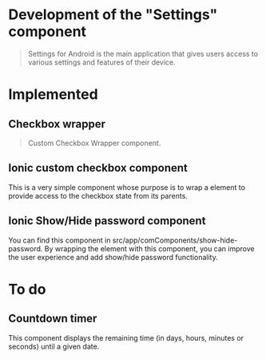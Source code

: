 # Development of the "Settings" component

>Settings for Android is the main application that gives users access to various settings and features of their device.

# Implemented

## Checkbox wrapper

>Custom Checkbox Wrapper component.

## Ionic custom checkbox component

This is a very simple component whose purpose is to wrap a <ion-checkbox> element to provide access to the checkbox state from its parents.

## Ionic Show/Hide password component

You can find this component in src/app/comComponents/show-hide-password.
By wrapping the <ion-input> element with this component, you can improve the user experience and add show/hide password functionality.

# To do

## Countdown timer

This component displays the remaining time (in days, hours, minutes or seconds) until a given date.